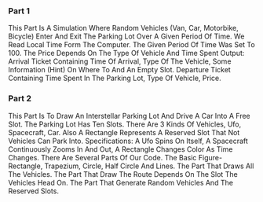 ### Part 1
This Part Is A Simulation Where Random Vehicles (Van, Car, Motorbike, Bicycle) Enter And Exit The Parking Lot Over A Given Period Of Time.
We Read Local Time Form The Computer. The Given Period Of Time Was Set To 100. The Price Depends On The Type Of Vehicle And Time Spent
Output:
Arrival Ticket Containing Time Of Arrival, Type Of The Vehicle, Some Information (Hint) On Where To And An Empty Slot.
Departure Ticket Containing Time Spent In The Parking Lot, Type Of Vehicle, Price.

### Part 2
This Part Is To Draw An Interstellar Parking Lot And Drive A Car Into A Free Slot. The Parking Lot Has Ten Slots. There Are 3 Kinds Of Vehicles, Ufo, Spacecraft, Car. Also A Rectangle Represents A Reserved Slot That Not Vehicles Can Park Into. Specifications: A Ufo Spins On Itself, A Spacecraft Continuously Zooms In And Out, A Rectangle Changes Color As Time Changes.
There Are Several Parts Of Our Code.
The Basic Figure-Rectangle, Trapezium, Circle, Half Circle And Lines.
The Part That Draws All The Vehicles.
The Part That Draw The Route Depends On The Slot The Vehicles Head On.
The Part That Generate Random Vehicles And The Reserved Slots.
